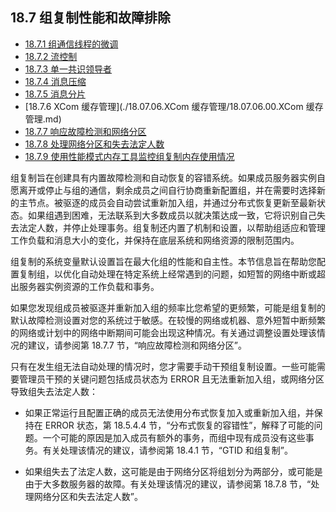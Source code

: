 ## 18.7 组复制性能和故障排除

- [18.7.1 组通信线程的微调](./18.07.01.组通信线程的微调.md)
- [18.7.2 流控制](./18.07.02.流控制/18.07.02.00.流控制.md)
- [18.7.3 单一共识领导者](./18.07.03.单一共识领导者.md)
- [18.7.4 消息压缩](./18.07.04.消息压缩.md)
- [18.7.5 消息分片](./18.07.05.消息分片.md)
- [18.7.6 XCom 缓存管理](./18.07.06.XCom 缓存管理/18.07.06.00.XCom 缓存管理.md)
- [18.7.7 响应故障检测和网络分区](./18.07.07.响应故障检测和网络分区.md)
- [18.7.8 处理网络分区和失去法定人数](./18.07.08.处理网络分区和失去法定人数/18.07.08.00.处理网络分区和失去法定人数.md)
- [18.7.9 使用性能模式内存工具监控组复制内存使用情况](./18.07.09.使用性能模式内存工具监控组复制内存使用情况.md)

组复制旨在创建具有内置故障检测和自动恢复的容错系统。如果成员服务器实例自愿离开或停止与组的通信，剩余成员之间自行协商重新配置组，并在需要时选择新的主节点。被驱逐的成员会自动尝试重新加入组，并通过分布式恢复更新至最新状态。如果组遇到困难，无法联系到大多数成员以就决策达成一致，它将识别自己失去法定人数，并停止处理事务。组复制还内置了机制和设置，以帮助组适应和管理工作负载和消息大小的变化，并保持在底层系统和网络资源的限制范围内。

组复制的系统变量默认设置旨在最大化组的性能和自主性。本节信息旨在帮助您配置复制组，以优化自动处理在特定系统上经常遇到的问题，如短暂的网络中断或超出服务器实例资源的工作负载和事务。

如果您发现组成员被驱逐并重新加入组的频率比您希望的更频繁，可能是组复制的默认故障检测设置对您的系统过于敏感。在较慢的网络或机器、意外短暂中断频繁的网络或计划中的网络中断期间可能会出现这种情况。有关通过调整设置处理该情况的建议，请参阅第 18.7.7 节，“响应故障检测和网络分区”。

只有在发生组无法自动处理的情况时，您才需要手动干预组复制设置。一些可能需要管理员干预的关键问题包括成员状态为 ERROR 且无法重新加入组，或网络分区导致组失去法定人数：

- 如果正常运行且配置正确的成员无法使用分布式恢复加入或重新加入组，并保持在 ERROR 状态，第 18.5.4.4 节，“分布式恢复的容错性”，解释了可能的问题。一个可能的原因是加入成员有额外的事务，而组中现有成员没有这些事务。有关处理该情况的建议，请参阅第 18.4.1 节，“GTID 和组复制”。

- 如果组失去了法定人数，这可能是由于网络分区将组划分为两部分，或可能是由于大多数服务器的故障。有关处理该情况的建议，请参阅第 18.7.8 节，“处理网络分区和失去法定人数”。